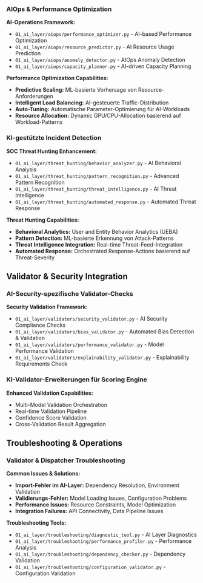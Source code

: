 ### AIOps & Performance Optimization
**AI-Operations Framework:**
- `01_ai_layer/aiops/performance_optimizer.py` - AI-based Performance Optimization
- `01_ai_layer/aiops/resource_predictor.py` - AI Resource Usage Prediction
- `01_ai_layer/aiops/anomaly_detector.py` - AIOps Anomaly Detection
- `01_ai_layer/aiops/capacity_planner.py` - AI-driven Capacity Planning

**Performance Optimization Capabilities:**
- **Predictive Scaling:** ML-basierte Vorhersage von Resource-Anforderungen
- **Intelligent Load Balancing:** AI-gesteuerte Traffic-Distribution
- **Auto-Tuning:** Automatische Parameter-Optimierung für AI-Workloads
- **Resource Allocation:** Dynamic GPU/CPU-Allocation basierend auf Workload-Patterns

### KI-gestützte Incident Detection
**SOC Threat Hunting Enhancement:**
- `01_ai_layer/threat_hunting/behavior_analyzer.py` - AI Behavioral Analysis
- `01_ai_layer/threat_hunting/pattern_recognition.py` - Advanced Pattern Recognition
- `01_ai_layer/threat_hunting/threat_intelligence.py` - AI Threat Intelligence
- `01_ai_layer/threat_hunting/automated_response.py` - Automated Threat Response

**Threat Hunting Capabilities:**
- **Behavioral Analytics:** User and Entity Behavior Analytics (UEBA)
- **Pattern Detection:** ML-basierte Erkennung von Attack-Patterns
- **Threat Intelligence Integration:** Real-time Threat-Feed-Integration
- **Automated Response:** Orchestrated Response-Actions basierend auf Threat-Severity

## Validator & Security Integration

### AI-Security-spezifische Validator-Checks
**Security Validation Framework:**
- `01_ai_layer/validators/security_validator.py` - AI Security Compliance Checks
- `01_ai_layer/validators/bias_validator.py` - Automated Bias Detection & Validation
- `01_ai_layer/validators/performance_validator.py` - Model Performance Validation
- `01_ai_layer/validators/explainability_validator.py` - Explainability Requirements Check

### KI-Validator-Erweiterungen für Scoring Engine
**Enhanced Validation Capabilities:**
- Multi-Model Validation Orchestration
- Real-time Validation Pipeline
- Confidence Score Validation
- Cross-Validation Result Aggregation

## Troubleshooting & Operations

### Validator & Dispatcher Troubleshooting
**Common Issues & Solutions:**
- **Import-Fehler im AI-Layer:** Dependency Resolution, Environment Validation
- **Validierungs-Fehler:** Model Loading Issues, Configuration Problems
- **Performance Issues:** Resource Constraints, Model Optimization
- **Integration Failures:** API Connectivity, Data Pipeline Issues

**Troubleshooting Tools:**
- `01_ai_layer/troubleshooting/diagnostic_tool.py` - AI Layer Diagnostics
- `01_ai_layer/troubleshooting/performance_profiler.py` - Performance Analysis
- `01_ai_layer/troubleshooting/dependency_checker.py` - Dependency Validation
- `01_ai_layer/troubleshooting/configuration_validator.py` - Configuration Validation

